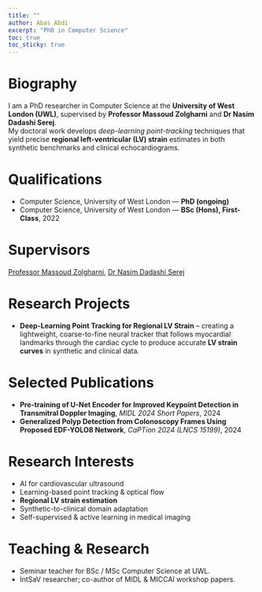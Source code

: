 ```yaml
---
title: ""
author: Abas Abdi
excerpt: "PhD in Computer Science"
toc: true
toc_sticky: true
---
```


# Biography

I am a PhD researcher in Computer Science at the **University of West London (UWL)**, supervised by **Professor Massoud Zolgharni** and **Dr Nasim Dadashi Serej**.  
My doctoral work develops *deep-learning point-tracking* techniques that yield precise **regional left-ventricular (LV) strain** estimates in both synthetic benchmarks and clinical echocardiograms.

# Qualifications
- Computer Science, University of West London — **PhD (ongoing)**
- Computer Science, University of West London — **BSc (Hons), First-Class**, 2022

# Supervisors
[Professor Massoud Zolgharni](https://www.uwl.ac.uk/staff/massoud-zolgharni), [Dr Nasim Dadashi Serej](https://www.uwl.ac.uk/staff/nasim-dadashi-serej)

# Research Projects
- **Deep-Learning Point Tracking for Regional LV Strain** – creating a lightweight, coarse-to-fine neural tracker that follows myocardial landmarks through the cardiac cycle to produce accurate **LV strain curves** in synthetic and clinical data.

# Selected Publications
- **Pre-training of U-Net Encoder for Improved Keypoint Detection in Transmitral Doppler Imaging**, *MIDL 2024 Short Papers*, 2024   
- **Generalized Polyp Detection from Colonoscopy Frames Using Proposed EDF-YOLO8 Network**, *CaPTion 2024 (LNCS 15199)*, 2024 

# Research Interests
- AI for cardiovascular ultrasound  
- Learning-based point tracking & optical flow  
- **Regional LV strain estimation**  
- Synthetic-to-clinical domain adaptation  
- Self-supervised & active learning in medical imaging  

# Teaching & Research

- Seminar teacher for BSc / MSc Computer Science at UWL.  
- IntSaV researcher; co-author of MIDL & MICCAI workshop papers.

